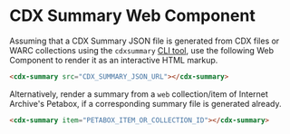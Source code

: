 # CDX Summary Web Component

Assuming that a CDX Summary JSON file is generated from CDX files or WARC collections using the `cdxsummary` [CLI tool](https://github.com/internetarchive/cdx-summary), use the following Web Component to render it as an interactive HTML markup.

```html
<cdx-summary src="CDX_SUMMARY_JSON_URL"></cdx-summary>
```

Alternatively, render a summary from a `web` collection/item of Internet Archive's Petabox, if a corresponding summary file is generated already.

```html
<cdx-summary item="PETABOX_ITEM_OR_COLLECTION_ID"></cdx-summary>
```

